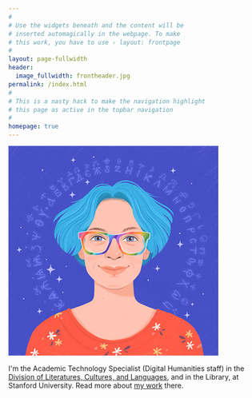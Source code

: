 ```yaml
---
#
# Use the widgets beneath and the content will be
# inserted automagically in the webpage. To make
# this work, you have to use › layout: frontpage
#
layout: page-fullwidth
header:
  image_fullwidth: frontheader.jpg
permalink: /index.html
#
# This is a nasty hack to make the navigation highlight
# this page as active in the topbar navigation
#
homepage: true
---
```


![Drawing of Quinn](/images/quinn_covatar.jpg)

I'm the Academic Technology Specialist (Digital Humanities staff) in the [Division of Literatures, Cultures, and Languages](https://dlcl.stanford.edu/), and in the Library, at Stanford University. Read more about [my work](work) there.